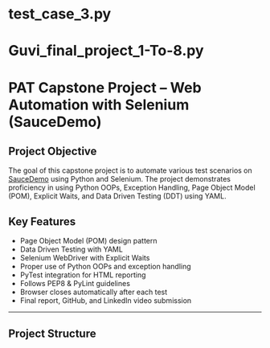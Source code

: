 # test_case_3.py
# Guvi_final_project_1-To-8.py
# PAT Capstone Project – Web Automation with Selenium (SauceDemo)

## Project Objective
The goal of this capstone project is to automate various test scenarios on [SauceDemo](https://www.saucedemo.com/) using Python and Selenium. The project demonstrates proficiency in using Python OOPs, Exception Handling, Page Object Model (POM), Explicit Waits, and Data Driven Testing (DDT) using YAML.

## Key Features
- Page Object Model (POM) design pattern
- Data Driven Testing with YAML
- Selenium WebDriver with Explicit Waits
- Proper use of Python OOPs and exception handling
- PyTest integration for HTML reporting
- Follows PEP8 & PyLint guidelines
- Browser closes automatically after each test
- Final report, GitHub, and LinkedIn video submission

---

## Project Structure
